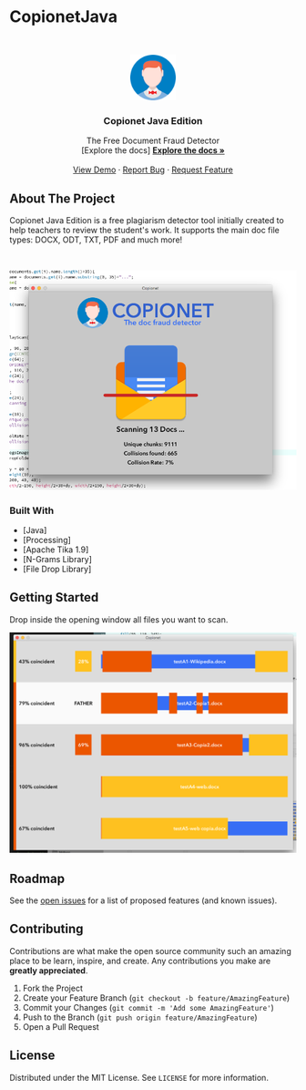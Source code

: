 <!-- MARKDOWN LINKS & IMAGES -->
<!-- https://www.markdownguide.org/basic-syntax/#reference-style-links -->
[product-screenshot1]: assets/demo1.png
[product-screenshot2]: assets/demo2.png

# CopionetJava

<!-- PROJECT LOGO -->
<br />
<p align="center">
  <a href="https://github.com/kaotiklabs/CopionetJava">
    <img src="assets/copionet.png" alt="Logo" width="80" height="80">
  </a>
  
  <h3 align="center">Copionet Java Edition</h3>

  <p align="center">
    The Free Document Fraud Detector
    <br />
    [Explore the docs]
    <a href=""><strong>Explore the docs »</strong></a>
    <br />
    <br />
    <a href="">View Demo</a>
    ·
    <a href="">Report Bug</a>
    ·
    <a href="">Request Feature</a>
  </p>  
</p>

<!-- ABOUT THE PROJECT -->
## About The Project

Copionet Java Edition is a free plagiarism detector tool initially created to help teachers to review the student's work. It supports the main doc file types: DOCX, ODT, TXT, PDF and much more!

<br />

[![Product Name Screen Shot][product-screenshot1]]()

### Built With

* [Java]
* [Processing]
* [Apache Tika 1.9]
* [N-Grams Library]
* [File Drop Library]


<!-- GETTING STARTED -->
## Getting Started

Drop inside the opening window all files you want to scan.

[![Product Name Screen Shot][product-screenshot2]]()

<!-- ROADMAP -->
## Roadmap

See the [open issues]() for a list of proposed features (and known issues).


<!-- CONTRIBUTING -->
## Contributing

Contributions are what make the open source community such an amazing place to be learn, inspire, and create. Any contributions you make are **greatly appreciated**.

1. Fork the Project
2. Create your Feature Branch (`git checkout -b feature/AmazingFeature`)
3. Commit your Changes (`git commit -m 'Add some AmazingFeature'`)
4. Push to the Branch (`git push origin feature/AmazingFeature`)
5. Open a Pull Request



<!-- LICENSE -->
## License

Distributed under the MIT License. See `LICENSE` for more information.

